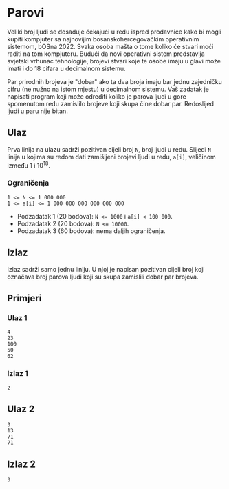 # Parovi

Veliki broj ljudi se dosađuje čekajući u redu ispred prodavnice kako bi mogli kupiti
kompjuter sa najnovijim bosanskohercegovačkim operativnim sistemom, bOSna 2022.
Svaka osoba mašta o tome koliko će stvari moći raditi na tom kompjuteru. Budući da
novi operativni sistem predstavlja svjetski vrhunac tehnologije, brojevi stvari koje te
osobe imaju u glavi može imati i do 18 cifara u decimalnom sistemu.

Par prirodnih brojeva je "dobar" ako ta dva broja imaju bar jednu zajedničku cifru
(ne nužno na istom mjestu) u decimalnom sistemu. Vaš zadatak je napisati program
koji može odrediti koliko je parova ljudi u gore spomenutom redu zamislilo brojeve koji
skupa čine dobar par. Redoslijed ljudi u paru nije bitan.

## Ulaz
Prva linija na ulazu sadrži pozitivan cijeli broj `N`, broj ljudi u redu.
Slijedi `N` linija u kojima su redom dati zamišljeni brojevi ljudi u redu, `a[i]`, veličinom između
1 i 10<sup>18</sup>.

### Ograničenja
```
1 <= N <= 1 000 000
1 <= a[i] <= 1 000 000 000 000 000 000
```

* Podzadatak 1 (20 bodova): `N <= 1000` i `a[i] < 100 000`.
* Podzadatak 2 (20 bodova): `N <= 10000`.
* Podzadatak 3 (60 bodova): nema daljih ograničenja.

## Izlaz
Izlaz sadrži samo jednu liniju. U njoj je napisan pozitivan cijeli broj koji označava broj parova ljudi koji su skupa zamislili dobar par brojeva.

## Primjeri
### Ulaz 1
```
4
23
100
50
62
```

### Izlaz 1
```
2
```

## Ulaz 2
```
3
13
71
71
```
## Izlaz 2
```
3
```